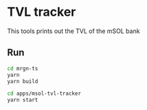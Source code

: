 # TVL tracker

This tools prints out the TVL of the mSOL bank

## Run

```sh
cd mrgn-ts
yarn
yarn build

cd apps/msol-tvl-tracker
yarn start
```

